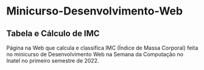 # Minicurso-Desenvolvimento-Web
## Tabela e Cálculo de IMC
Página na Web que calcula e classifica IMC (Índice de Massa Corporal) feita no minicurso de Desenvolvimento Web na Semana da Computação no Inatel no primeiro semestre de 2022.
